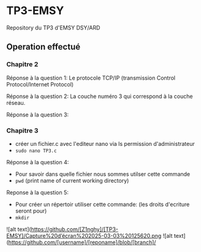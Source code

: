 # TP3-EMSY
Repository du TP3 d'EMSY DSY/ARD


## Operation effectué
### Chapitre 2
Réponse à la question 1:
Le protocole TCP/IP (transmission Control Protocol/Internet Protocol)

Réponse à la question 2:
La couche numéro 3 qui correspond à la couche réseau.

Réponse à la question 3:


### Chapitre 3
* créer un fichier.c avec l'editeur nano via ls permission d'administrateur
* `sudo nano TP3.c`

Réponse à la question 4:
* Pour savoir dans quelle fichier nous sommes utilser cette commande
* `pwd`  (print name of current working directory)

Reponse à la question 5:
* Pour créer un répertoir utiliser cette commande: (les droits d'ecriture seront pour)
*  `mkdir`


![alt text](https://github.com/[Z1nghy]/[TP3-EMSY]/Capture%20d’écran%202025-03-03%20125620.png
![alt text](https://github.com/[username]/[reponame]/blob/[branch]/
